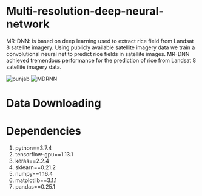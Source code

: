 # Multi-resolution-deep-neural-network
MR-DNN: is based on deep learning used to extract rice field from Landsat 8 satellite imagery. Using publicly available satellite imagery data we train a convolutional neural net to predict rice fields in satellite images. MR-DNN achieved tremendous performance for the prediction of rice from Landsat 8 satellite imagery data.


![punjab](https://user-images.githubusercontent.com/32522237/128299362-2e3a4403-793e-4a52-a503-5f59a40c1ee7.JPG)
![MDRNN](https://user-images.githubusercontent.com/32522237/128299366-597380aa-6e88-493b-90c6-ed9584818c10.jpg)


# Data Downloading



# Dependencies
1) python==3.7.4
2) tensorflow-gpu==1.13.1
3) keras==2.2.4
4) sklearn==0.21.2
5) numpy==1.16.4
6) matplotlib==3.1.1
7) pandas==0.25.1


